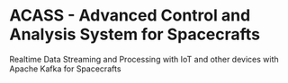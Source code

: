 # ACASS - Advanced Control and Analysis System for Spacecrafts

Realtime Data Streaming and Processing with IoT and other devices with Apache Kafka for Spacecrafts
